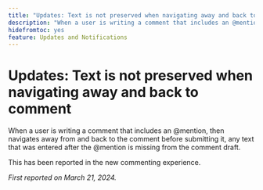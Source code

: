 ```yaml
---
title: "Updates: Text is not preserved when navigating away and back to comment"
description: "When a user is writing a comment that includes an @mention, then navigates away from and back to the comment before submitting it, any text that was entered after the @mention is missing from the comment draft."
hidefromtoc: yes
feature: Updates and Notifications
---
```


# Updates: Text is not preserved when navigating away and back to comment

When a user is writing a comment that includes an @mention, then navigates away from and back to the comment before submitting it, any text that was entered after the @mention is missing from the comment draft.

This has been reported in the new commenting experience.

_First reported on March 21, 2024._
